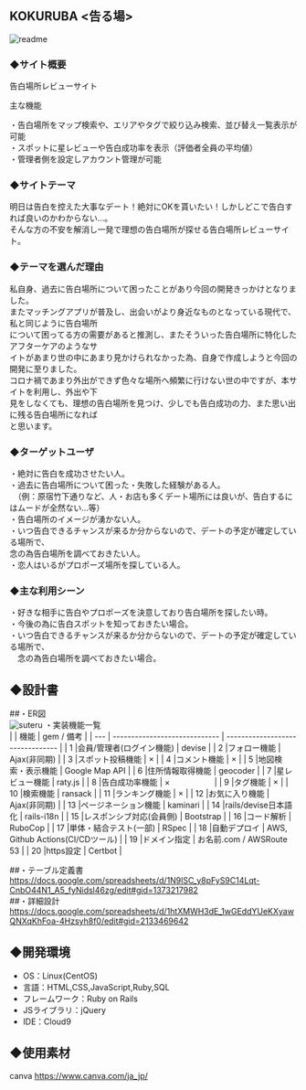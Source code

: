 ## KOKURUBA <告る場>

![readme](https://user-images.githubusercontent.com/94063037/168276636-f3924304-9f04-48af-8031-1956e496db62.gif)

### ◆サイト概要
告白場所レビューサイト</br>

主な機能</br>

・告白場所をマップ検索や、エリアやタグで絞り込み検索、並び替え一覧表示が可能</br>
・スポットに星レビューや告白成功率を表示（評価者全員の平均値）</br>
・管理者側を設定しアカウント管理が可能

### ◆サイトテーマ
明日は告白を控えた大事なデート！絶対にOKを貰いたい！しかしどこで告白すれば良いのかわからない…。</br>
そんな方の不安を解消し一発で理想の告白場所が探せる告白場所レビューサイト。

### ◆テーマを選んだ理由
私自身、過去に告白場所について困ったことがあり今回の開発きっかけとなりました。</br>
またマッチングアプリが普及し、出会いがより身近なものとなっている現代で、私と同じように告白場所</br>
について困ってる方の需要があると推測し、またそういった告白場所に特化したアフターケアのようなサ</br>
イトがあまり世の中にあまり見かけられなかった為、自身で作成しようと今回の開発に至りました。</br>
コロナ禍であまり外出ができず色々な場所へ頻繁に行けない世の中ですが、本サイトを利用し、外出や下</br>
見をしなくても、理想の告白場所を見つけ、少しでも告白成功の力、また思い出に残る告白場所になれば</br>
と思います。

### ◆ターゲットユーザ
・絶対に告白を成功させたい人。</br>
・過去に告白場所について困った・失敗した経験がある人。</br>
　（例：原宿竹下通りなど、人・お店も多くデート場所には良いが、告白するにはムードが全然ない…等）</br>
・告白場所のイメージが湧かない人。</br>
・いつ告白できるチャンスが来るか分からないので、デートの予定が確定している場所で、</br>
  念の為告白場所を調べておきたい人。</br>
・恋人はいるがプロポーズ場所を探している人。

### ◆主な利用シーン
・好きな相手に告白やプロポーズを決意しており告白場所を探したい時。</br>
・今後の為に告白スポットを知っておきたい場合。</br>
・いつ告白できるチャンスが来るか分からないので、デートの予定が確定している場所で、</br>
　念の為告白場所を調べておきたい場合。

## ◆設計書
##・ER図</br>
![suteru](https://user-images.githubusercontent.com/94063037/168416198-66ff953a-1e71-4087-9fc8-cc19eddf53c8.png)
・実装機能一覧</br>
|     | 機能                          |  gem / 備考                      |
| --- | ----------------------------- | -------------------------------- |
|  1  |会員/管理者(ログイン機能)      | devise                           |
|  2  |フォロー機能                   | Ajax(非同期)                     |
|  3  |スポット投稿機能               | ×                                |
|  4  |コメント機能                   | ×                                |
|  5  |地図検索・表示機能             | Google Map API                   |
|  6  |住所情報取得機能               | geocoder                         |
|  7  |星レビュー機能                 | raty.js                          |
|  8  |告白成功率機能                 | × 　　　　　                     |
|  9  |タグ機能                       | ×                                |
|  10 |検索機能                       | ransack                          |
|  11 |ランキング機能                 | ×                                |
|  12 |お気に入り機能                 | Ajax(非同期)                     |
|  13 |ページネーション機能           | kaminari                         |
|  14 |rails/devise日本語化           | rails-i18n                       |
|  15 |レスポンシブ対応(会員側)       | Bootstrap                        |
|  16 |コード解析                     | RuboCop                          |
|  17 |単体・結合テスト(一部)	      | RSpec                            |
|  18 |自動デプロイ                   | AWS, Github Actions(CI/CDツール) |
|  19 |ドメイン指定                   | お名前.com / AWSRoute 53         |
|  20 |https設定                      | Certbot                          |

##・テーブル定義書</br>
https://docs.google.com/spreadsheets/d/1N9lSC_y8pFyS9C14Lqt-CnbO44N1_A5_fyNidsl46zg/edit#gid=1373217982</br>
##・詳細設計</br>
https://docs.google.com/spreadsheets/d/1htXMWH3dE_1wGEddYUeKXyawQNXqKhFoa-4Hzsyh8f0/edit#gid=2133469642

## ◆開発環境
- OS：Linux(CentOS)
- 言語：HTML,CSS,JavaScript,Ruby,SQL
- フレームワーク：Ruby on Rails
- JSライブラリ：jQuery
- IDE：Cloud9

## ◆使用素材
canva https://www.canva.com/ja_jp/